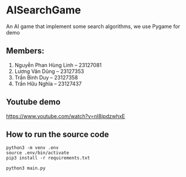 # AISearchGame
An AI game that implement some search algorithms, we use Pygame for demo

## Members:
1. Nguyễn Phan Hùng Linh – 23127081
2. Lương Văn Dũng – 23127353
3. Trần Bình Duy – 23127358
4. Trần Hữu Nghĩa – 23127437

## Youtube demo
https://www.youtube.com/watch?v=nI8ipdzwhxE

## How to run the source code
```
python3 -m venv .env                      
source .env/bin/activate
pip3 install -r requirements.txt

python3 main.py
```